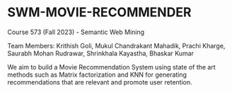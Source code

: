 # SWM-MOVIE-RECOMMENDER

Course 573 (Fall 2023) - Semantic Web Mining

Team Members:
Krithish Goli, Mukul Chandrakant Mahadik, Prachi Kharge, Saurabh Mohan Rudrawar, Shrinkhala Kayastha, Bhaskar Kumar

We aim to build a Movie Recommendation System using state of the art methods such as Matrix factorization and KNN for generating recommendations that are relevant and promote user retention.
